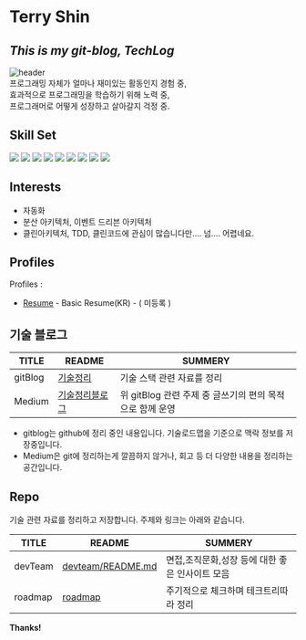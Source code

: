 # Terry Shin
## _This is my git-blog, TechLog_
![header](https://capsule-render.vercel.app/api?type=transparent&text=myTechLog&animation=twinkling&fontAlign=50&fontSize=70&fontColor=8ED500)  
프로그래밍 자체가 얼마나 재미있는 활동인지 경험 중,  
효과적으로 프로그래밍을 학습하기 위해 노력 중,  
프로그래머로 어떻게 성장하고 살아갈지 걱정 중.  
  
## Skill Set
<img src="https://img.shields.io/badge/c-%2300599C.svg?style=for-the-badge&logo=c&logoColor=white"/></a>
<img src="https://img.shields.io/badge/java-%23ED8B00.svg?style=for-the-badge&logo=java&logoColor=white"/></a>
<img src="https://img.shields.io/badge/-GraphQL-E10098?style=for-the-badge&logo=graphql&logoColor=white"/></a>
<img src="https://img.shields.io/badge/typescript-%23007ACC.svg?style=for-the-badge&logo=typescript&logoColor=white"/></a>
<img src="https://img.shields.io/badge/mysql-%2300f.svg?style=for-the-badge&logo=mysql&logoColor=white"/></a>
<img src="https://img.shields.io/badge/redis-%23DD0031.svg?style=for-the-badge&logo=redis&logoColor=white"/></a>
<img src="https://img.shields.io/badge/spring-%236DB33F.svg?style=for-the-badge&logo=spring&logoColor=white"/></a>
<img src="https://img.shields.io/badge/nestjs-%23E0234E.svg?style=for-the-badge&logo=nestjs&logoColor=white"/></a>
<img src="https://img.shields.io/badge/Notion-%23000000.svg?style=for-the-badge&logo=notion&logoColor=white"/></a>
  
## Interests
  
- 자동화
- 분산 아키텍처, 이벤트 드리븐 아키텍처
- 클린아키텍처, TDD, 클린코드에 관심이 많습니다만.... 넘.... 어렵네요.


## Profiles

Profiles :

- [Resume] - Basic Resume(KR) - ( 미등록 )


## 기술 블로그

| TITLE | README | SUMMERY | 
| ------ | ------ | ------ |
| gitBlog | [기술정리][devstack] | 기술 스택 관련 자료를 정리 |
| Medium | [기술정리블로그][Medium] | 위 gitBlog 관련 주제 중 글쓰기의 편의 목적으로 함께 운영 |


- gitblog는 github에 정리 중인 내용입니다. 기술로드맵을 기준으로 맥락 정보를 저장중입니다.
- Medium은 git에 정리하는게 깔끔하지 않거나, 회고 등 더 다양한 내용을 정리하는 공간입니다.

## Repo

기술 관련 자료를 정리하고 저장합니다.
주제와 링크는 아래와 같습니다.

| TITLE | README | SUMMERY | 
| ------ | ------ | ------ |
| devTeam | [devteam/README.md][devTeam] | 면접,조직문화,성장 등에 대한 좋은 인사이트 모음 |
| roadmap | [roadmap][roadmap] | 주기적으로 체크하며 테크트리따라 정리 |




**Thanks!**

[//]: # (These are reference links used in the body of this note and get stripped out when the markdown processor does its job. There is no need to format nicely because it shouldn't be seen. Thanks SO - http://stackoverflow.com/questions/4823468/store-comments-in-markdown-syntax)
   [Resume]: <>
   [Medium]: <https://medium.com/@tas.com>
   [devTeam]: <https://github.com/t0e8r1r4y/devteam/blob/master/README.md>
   [roadmap]: <https://roadmap.sh>  
   [devstack]: <https://github.com/t0e8r1r4y/blogContents/blob/main/README.md>


<!--
**t0e8r1r4y/t0e8r1r4y** is a ✨ _special_ ✨ repository because its `README.md` (this file) appears on your GitHub profile.

Here are some ideas to get you started:

- 🔭 I’m currently working on ...
- 🌱 I’m currently learning ...
- 👯 I’m looking to collaborate on ...
- 🤔 I’m looking for help with ...
- 💬 Ask me about ...
- 📫 How to reach me: ...
- 😄 Pronouns: ...
- ⚡ Fun fact: ...
-->
